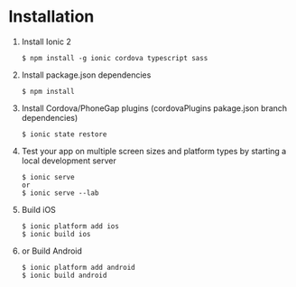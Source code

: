 # Installation

1. Install Ionic 2
	```
	$ npm install -g ionic cordova typescript sass
	```

2. Install package.json dependencies
	```
	$ npm install
	```

3. Install Cordova/PhoneGap plugins (cordovaPlugins pakage.json branch dependencies)
	```
	$ ionic state restore
	```
4. Test your app on multiple screen sizes and platform types by starting a local development server
	```
	$ ionic serve
	or
	$ ionic serve --lab 
	```
5. Build iOS
	```
	$ ionic platform add ios
	$ ionic build ios
	```
6. or Build Android
	```
	$ ionic platform add android
	$ ionic build android
	```